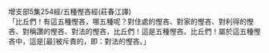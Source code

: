 增支部5集254經/五種慳吝經(莊春江譯)  
「比丘們！有這五種慳吝，哪五種呢？對住處的慳吝、對家的慳吝、對利得的慳吝、對稱讚的慳吝、對法的慳吝，比丘們！這是五種慳吝。比丘們！屬於這五種慳吝中，這是[最]被斥責的，即：對法的慳吝。」  
  
  
